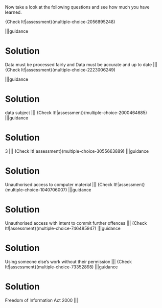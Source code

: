 Now take a look at the following questions and see how much you have learned.

{Check It!|assessment}(multiple-choice-2056895248)

|||guidance
# Solution
Data must be processed fairly and Data must be accurate and up to date
|||
{Check It!|assessment}(multiple-choice-2223006249)

|||guidance
# Solution
data subject
|||
{Check It!|assessment}(multiple-choice-2000464685)
|||guidance
# Solution
3
|||
{Check It!|assessment}(multiple-choice-3055663889)
|||guidance
# Solution
Unauthorised access to computer material
|||
{Check It!|assessment}(multiple-choice-1040706007)
|||guidance
# Solution
Unauthorised access with intent to commit further offences
|||
{Check It!|assessment}(multiple-choice-746485947)
|||guidance
# Solution
Using someone else’s work without their permission
|||
{Check It!|assessment}(multiple-choice-73352898)
|||guidance
# Solution
Freedom of Information Act 2000
|||
